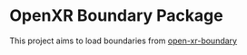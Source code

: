 # OpenXR Boundary Package

This project aims to load boundaries from [open-xr-boundary](https://github.com/j-shm/openxr-experimental-boundary/edit/master/readme.md)
